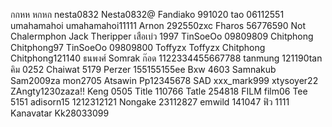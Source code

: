 กกหห	หกหก
nesta0832	Nesta0832@
Fandiako	991020
tao	06112551
umahamahoi	umahamahoi11111
Arnon	292550zxc
Fharos	56776590
Not	Chalermphon
Jack	Theripper
เสือเบ่ว	1997
TinSoeOo 	09809809
Chitphong Chitphong97
TinSoeOo	09809800
Toffyzx	Toffyzx
Chitphong Chitphong121140
ธนพงศ์	Somrak
ก๊อด	1122334455667788
tanmung	121190tan
คิม	0252
Chaiwat	5179
Perzer	155155155ee
Bxw	4603
Samnakub	Sam2009za
mon2705	
Atsawin	Pp12345678
SAD	xxx_mark999
xtysoyer22	ZAngty1230zaza!!
Keng	0505
Title 	110766
Tatle	254818
FILM	film06
Tee	5151
adisorn15	1212312121
Nongake	23112827
emwild	141047
ฟิว	1111
Kanavatar	Kk28033099

